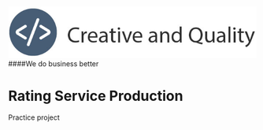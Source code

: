 ![Tem Logo](https://github.com/Creative-and-quality/Rating-Service-Production/blob/master/logo.jpg)
        ####We do business better
# Rating Service Production

Practice project
